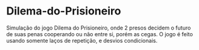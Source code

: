 ﻿# Dilema-do-Prisioneiro
Simulação do jogo Dilema do Prisioneiro, onde 2 presos decidem o futuro de suas penas cooperando ou não entre si, porém as cegas.
O jogo é feito usando somente laços de repetição, e desvios condicionais.

